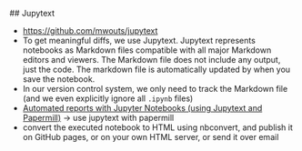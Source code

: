 ## Jupytext
* https://github.com/mwouts/jupytext
* To get meaningful diffs, we use Jupytext. Jupytext represents notebooks as Markdown files compatible with all major Markdown editors and viewers. The Markdown file does not include any output, just the code. The markdown file is automatically updated by when you save the notebook.
* In our version control system, we only need to track the Markdown file (and we even explicitly ignore all `.ipynb` files)
* [Automated reports with Jupyter Notebooks (using Jupytext and Papermill)](https://medium.com/capital-fund-management/automated-reports-with-jupyter-notebooks-using-jupytext-and-papermill-619e60c37330) -> use jupytext with papermill
* convert the executed notebook to HTML using nbconvert, and publish it on GitHub pages, or on your own HTML server, or send it over email